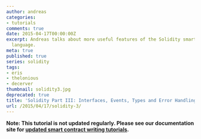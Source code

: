 ```yaml
---
author: andreas
categories:
- tutorials
comments: true
date: 2015-04-17T00:00:00Z
excerpt: Andreas talks about more useful features of the Solidity smart contract programming
  language.
meta: true
published: true
series: solidity
tags:
- eris
- thelonious
- decerver
thumbnail: solidity3.jpg
deprecated: true
title: 'Solidity Part III: Interfaces, Events, Types and Error Handling'
url: /2015/04/17/solidity-3/
---
```


**Note: This tutorial is not updated regularly. Please see our documentation site for [updated smart contract writing tutorials](/docs/solidity).**
